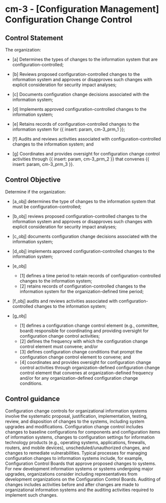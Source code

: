 # cm-3 - \[Configuration Management\] Configuration Change Control

## Control Statement

The organization:

- \[a\] Determines the types of changes to the information system that are configuration-controlled;

- \[b\] Reviews proposed configuration-controlled changes to the information system and approves or disapproves such changes with explicit consideration for security impact analyses;

- \[c\] Documents configuration change decisions associated with the information system;

- \[d\] Implements approved configuration-controlled changes to the information system;

- \[e\] Retains records of configuration-controlled changes to the information system for {{ insert: param, cm-3_prm_1 }};

- \[f\] Audits and reviews activities associated with configuration-controlled changes to the information system; and

- \[g\] Coordinates and provides oversight for configuration change control activities through {{ insert: param, cm-3_prm_2 }} that convenes {{ insert: param, cm-3_prm_3 }}.

## Control Objective

Determine if the organization:

- \[a_obj\] determines the type of changes to the information system that must be configuration-controlled;

- \[b_obj\] reviews proposed configuration-controlled changes to the information system and approves or disapproves such changes with explicit consideration for security impact analyses;

- \[c_obj\] documents configuration change decisions associated with the information system;

- \[d_obj\] implements approved configuration-controlled changes to the information system;

- \[e_obj\]

  - \[1\] defines a time period to retain records of configuration-controlled changes to the information system;
  - \[2\] retains records of configuration-controlled changes to the information system for the organization-defined time period;

- \[f_obj\] audits and reviews activities associated with configuration-controlled changes to the information system;

- \[g_obj\]

  - \[1\] defines a configuration change control element (e.g., committee, board) responsible for coordinating and providing oversight for configuration change control activities;
  - \[2\] defines the frequency with which the configuration change control element must convene; and/or
  - \[3\] defines configuration change conditions that prompt the configuration change control element to convene; and
  - \[4\] coordinates and provides oversight for configuration change control activities through organization-defined configuration change control element that convenes at organization-defined frequency and/or for any organization-defined configuration change conditions.

## Control guidance

Configuration change controls for organizational information systems involve the systematic proposal, justification, implementation, testing, review, and disposition of changes to the systems, including system upgrades and modifications. Configuration change control includes changes to baseline configurations for components and configuration items of information systems, changes to configuration settings for information technology products (e.g., operating systems, applications, firewalls, routers, and mobile devices), unscheduled/unauthorized changes, and changes to remediate vulnerabilities. Typical processes for managing configuration changes to information systems include, for example, Configuration Control Boards that approve proposed changes to systems. For new development information systems or systems undergoing major upgrades, organizations consider including representatives from development organizations on the Configuration Control Boards. Auditing of changes includes activities before and after changes are made to organizational information systems and the auditing activities required to implement such changes.
